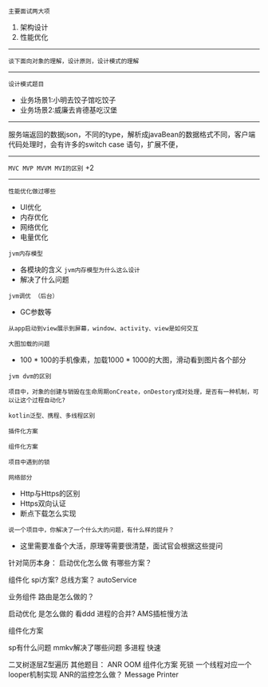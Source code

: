 
`主要面试两大项`
1. 架构设计
2. 性能优化
---

`谈下面向对象的理解，设计原则，设计模式的理解`  

---
`设计模式题目`
- 业务场景1:小明去饺子馆吃饺子
- 业务场景2:威廉去肯德基吃汉堡

--- 
服务端返回的数据json，不同的type，解析成javaBean的数据格式不同，客户端代码处理时，会有许多的switch case 语句，扩展不便，

--- 
`MVC MVP MVVM MVI的区别` +2

--- 
`性能优化做过哪些`
- UI优化
- 内存优化
- 网络优化
- 电量优化

`jvm内存模型`  
- 各模块的含义
`jvm内存模型为什么这么设计`
- 解决了什么问题

`jvm调优 （后台）`
- GC参数等

`从app启动到view展示到屏幕，window、activity、view是如何交互`  

`大图加载的问题`
- 100 * 100的手机像素，加载1000 * 1000的大图，滑动看到图片各个部分

`jvm dvm的区别` 

`项目中，对象的创建与销毁在生命周期onCreate，onDestory成对处理，是否有一种机制，可以让这个过程自动化?`

`kotlin泛型、携程、多线程区别` 

`插件化方案`

`组件化方案`

`项目中遇到的锁`

`网络部分`
- Http与Https的区别
- Https双向认证
- 断点下载怎么实现
 
`说一个项目中，你解决了一个什么大的问题，有什么样的提升？`
- 这里需要准备个大活，原理等需要很清楚，面试官会根据这些提问


针对简历本身：
 启动优化怎么做 有哪些方案？

 组件化 
 spi方案?  总线方案？ 
 autoService 

 业务组件
 路由是怎么做的？

 启动优化  是怎么做的   看ddd
	进程的合并?
	AMS插桩慢方法

组件化方案

sp有什么问题
mmkv解决了哪些问题  多进程 快速 

二叉树逐层Z型遍历
其他题目：
ANR OOM 
组件化方案
死锁
一个线程对应一个looper机制实现
ANR的监控怎么做？ Message Printer 











